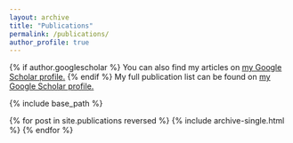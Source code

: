 ```yaml
---
layout: archive
title: "Publications"
permalink: /publications/
author_profile: true
---
```


{% if author.googlescholar %}
  You can also find my articles on <u><a href="{{author.googlescholar}}">my Google Scholar profile</a>.</u>
{% endif %}
My full publication list can be found on <u><a href="{{https://scholar.google.com/citations?user=rCG7jo8AAAAJ&hl=en}}">my Google Scholar profile</a>.</u>

{% include base_path %}

{% for post in site.publications reversed %}
  {% include archive-single.html %}
{% endfor %}
